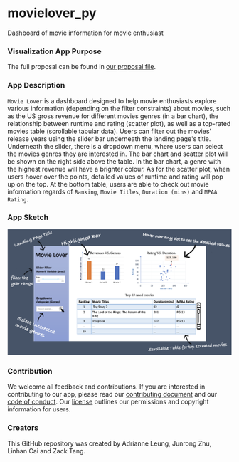 # movielover_py

Dashboard of movie information for movie enthusiast

### Visualization App Purpose

The full proposal can be found in [our proposal file](https://github.com/UBC-MDS/movielover_py/blob/main/docs/proposal.md).

### App Description

`Movie Lover` is a dashboard designed to help movie enthusiasts explore various information (depending on the filter constraints) about movies, such as the US gross revenue for different movies genres (in a bar chart), the relationship between runtime and rating (scatter plot), as well as a top-rated movies table (scrollable tabular data). Users can filter out the movies' release years using the slider bar underneath the landing page's title. Underneath the slider, there is a dropdown menu, where users can select the movies genres they are interested in. The bar chart and scatter plot will be shown on the right side above the table. In the bar chart, a genre with the highest revenue will have a brighter colour. As for the scatter plot, when users hover over the points, detailed values of runtime and rating will pop up on the top. At the bottom table, users are able to check out movie information regards of `Ranking`, `Movie Titles`, `Duration (mins)` and `MPAA Rating`.

### App Sketch  

![](img/sketch.png)

### Contribution

We welcome all feedback and contributions. If you are interested in contributing to our app, please read our [contributing document](https://github.com/UBC-MDS/movielover_py/blob/main/CONTRIBUTING.md) and our [code of conduct](https://github.com/UBC-MDS/movielover_py/blob/main/CODE_OF_CONDUCT.md). Our [license](https://github.com/UBC-MDS/movielover_py/blob/main/LICENSE) outlines our permissions and copyright information for users.

### Creators

This GitHub repository was created by Adrianne Leung, Junrong Zhu, Linhan Cai and Zack Tang.
